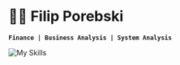 # 🤵🏽 Filip Porebski

**`Finance | Business Analysis | System Analysis`**

![My Skills](https://skillicons.dev/icons?i=py,mysql,postman,vscode,git,github,docker,html,css)
